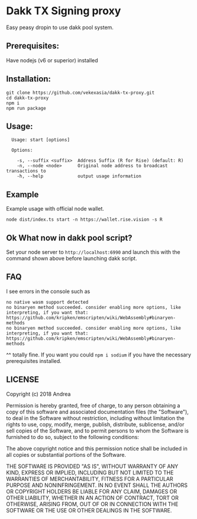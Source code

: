 # Dakk TX Signing proxy

Easy peasy dropin to use dakk pool system.


## Prerequisites:

Have nodejs (v6 or superior) installed


## Installation:

```
git clone https://github.com/vekexasia/dakk-tx-proxy.git
cd dakk-tx-proxy
npm i
npm run package
```


## Usage:
```
  Usage: start [options]

  Options:

    -s, --suffix <suffix>  Address Suffix (R for Rise) (default: R)
    -n, --node <node>      Original node address to broadcast transactions to
    -h, --help             output usage information

```


## Example

Example usage with official node wallet.

```
node dist/index.ts start -n https://wallet.rise.vision -s R

```

## Ok What now in dakk pool script?

Set your node server to `http://localhost:6990` and launch this with the command shown above before launching dakk script.



## FAQ

I see errors in the console such as
```
no native wasm support detected
no binaryen method succeeded. consider enabling more options, like interpreting, if you want that: https://github.com/kripken/emscripten/wiki/WebAssembly#binaryen-methods
no binaryen method succeeded. consider enabling more options, like interpreting, if you want that: https://github.com/kripken/emscripten/wiki/WebAssembly#binaryen-methods
```

^^ totally fine. If you want you could `npm i sodium` if you have the necessary prerequisites installed.


## LICENSE

Copyright (c) 2018 Andrea

Permission is hereby granted, free of charge, to any person
obtaining a copy of this software and associated documentation
files (the "Software"), to deal in the Software without
restriction, including without limitation the rights to use,
copy, modify, merge, publish, distribute, sublicense, and/or sell
copies of the Software, and to permit persons to whom the
Software is furnished to do so, subject to the following
conditions:

The above copyright notice and this permission notice shall be
included in all copies or substantial portions of the Software.

THE SOFTWARE IS PROVIDED "AS IS", WITHOUT WARRANTY OF ANY KIND,
EXPRESS OR IMPLIED, INCLUDING BUT NOT LIMITED TO THE WARRANTIES
OF MERCHANTABILITY, FITNESS FOR A PARTICULAR PURPOSE AND
NONINFRINGEMENT. IN NO EVENT SHALL THE AUTHORS OR COPYRIGHT
HOLDERS BE LIABLE FOR ANY CLAIM, DAMAGES OR OTHER LIABILITY,
WHETHER IN AN ACTION OF CONTRACT, TORT OR OTHERWISE, ARISING
FROM, OUT OF OR IN CONNECTION WITH THE SOFTWARE OR THE USE OR
OTHER DEALINGS IN THE SOFTWARE.